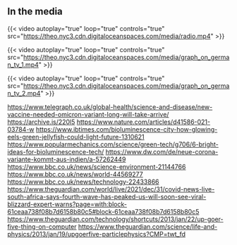 In the media
-------------------




{{< video autoplay="true" loop="true" controls="true" src="https://theo.nyc3.cdn.digitaloceanspaces.com/media/radio.mp4" >}}

{{< video autoplay="true" loop="true" controls="true" src="https://theo.nyc3.cdn.digitaloceanspaces.com/media/graph_on_german_tv_1.mp4" >}}

{{< video autoplay="true" loop="true" controls="true" src="https://theo.nyc3.cdn.digitaloceanspaces.com/media/graph_on_german_tv_2.mp4" >}}


https://www.telegraph.co.uk/global-health/science-and-disease/new-vaccine-needed-omicron-variant-long-will-take-arrive/ https://archive.is/220l5
https://www.nature.com/articles/d41586-021-03784-w
https://www.ibtimes.com/bioluminescence-city-how-glowing-eels-green-jellyfish-could-light-future-1310621
https://www.popularmechanics.com/science/green-tech/g706/6-bright-ideas-for-bioluminescence-tech/
https://www.dw.com/de/neue-corona-variante-kommt-aus-indien/a-57262449
https://www.bbc.co.uk/news/science-environment-21144766
https://www.bbc.co.uk/news/world-44569277
https://www.bbc.co.uk/news/technology-22433866
https://www.theguardian.com/world/live/2021/dec/31/covid-news-live-south-africa-says-fourth-wave-has-peaked-us-will-soon-see-viral-blizzard-expert-warns?page=with:block-61ceaa738f08b7d6158b80c5#block-61ceaa738f08b7d6158b80c5
https://www.theguardian.com/technology/shortcuts/2013/jan/22/up-goer-five-thing-on-computer
https://www.theguardian.com/science/life-and-physics/2013/jan/19/upgoerfive-particlephysics?CMP=twt_fd
